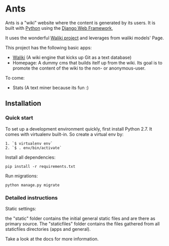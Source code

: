 

# Ants

Ants is a "wiki" website where the content is generated by its users. 
It is built with [Python][0] using the [Django Web Framework][1], 

It uses the wonderful [Waliki project](https://github.com/mgaitan/waliki) and leverages from waliki models' Page.

This project has the following basic apps:

* [Waliki](https://github.com/mgaitan/waliki) (A wiki engine that kicks up Git as a text database)
* Homepage: A dummy cms that builds itelf up from the wiki. Its goal is to promote the content of the wiki to the non- or anonymous-user.

To come:

*  Stats (A text miner because its fun :)

## Installation

### Quick start

To set up a development environment quickly, first install Python 2.7. It
comes with virtualenv built-in. So create a virtual env by:

    1. `$ virtualenv env`
    2. `$ . env/bin/activate`

Install all dependencies:

    pip install -r requirements.txt

Run migrations:

    python manage.py migrate

### Detailed instructions

Static settings:

the "static" folder contains the initial general static files and are there as primary source.
The "staticfiles" folder contains the files gathered from all staticfiles directories (apps and general).

Take a look at the docs for more information.

[0]: https://www.python.org/
[1]: https://www.djangoproject.com/
